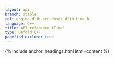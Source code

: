 ```yaml
---
layout: api
branch: stable
ref: engine-dlib-src-dmsdk-dlib-time-h
language: C++
title: API reference (Time)
type: Defold C++
pagefind_exclude: true
---
```

{% include anchor_headings.html html=content %}